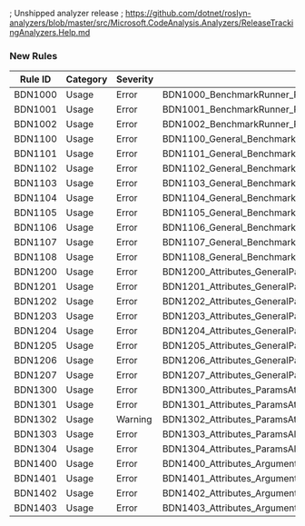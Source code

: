 ﻿; Unshipped analyzer release
; https://github.com/dotnet/roslyn-analyzers/blob/master/src/Microsoft.CodeAnalysis.Analyzers/ReleaseTrackingAnalyzers.Help.md

### New Rules

Rule ID  | Category | Severity | Notes
---------|----------|----------|--------------------
BDN1000  |  Usage   | Error	   | BDN1000_BenchmarkRunner_Run_TypeArgumentClassMissingBenchmarkMethods
BDN1001  |  Usage   | Error	   | BDN1001_BenchmarkRunner_Run_TypeArgumentClassMustBeNonAbstract
BDN1002  |  Usage   | Error	   | BDN1002_BenchmarkRunner_Run_TypeArgumentClassMustBeUnsealed
BDN1100  |  Usage   | Error	   | BDN1100_General_BenchmarkClass_MethodMustBePublic
BDN1101  |  Usage   | Error	   | BDN1101_General_BenchmarkClass_MethodMustBeNonGeneric
BDN1102  |  Usage   | Error	   | BDN1102_General_BenchmarkClass_ClassMustBePublic
BDN1103  |  Usage   | Error	   | BDN1103_General_BenchmarkClass_ClassMustBeNonStatic
BDN1104  |  Usage   | Error	   | BDN1104_General_BenchmarkClass_ClassMustBeNonAbstract
BDN1105  |  Usage   | Error	   | BDN1105_General_BenchmarkClass_ClassMustBeNonGeneric
BDN1106  |  Usage   | Error	   | BDN1106_General_BenchmarkClass_ClassWithGenericTypeArgumentsAttributeMustBeGeneric
BDN1107  |  Usage   | Error	   | BDN1107_General_BenchmarkClass_GenericTypeArgumentsAttributeMustHaveMatchingTypeParameterCount
BDN1108  |  Usage   | Error	   | BDN1108_General_BenchmarkClass_OnlyOneMethodCanBeBaseline
BDN1200  |  Usage   | Error	   | BDN1200_Attributes_GeneralParameterAttributes_MutuallyExclusiveOnField
BDN1201  |  Usage   | Error	   | BDN1201_Attributes_GeneralParameterAttributes_MutuallyExclusiveOnProperty
BDN1202  |  Usage   | Error	   | BDN1202_Attributes_GeneralParameterAttributes_FieldMustBePublic
BDN1203  |  Usage   | Error	   | BDN1203_Attributes_GeneralParameterAttributes_PropertyMustBePublic
BDN1204  |  Usage   | Error	   | BDN1204_Attributes_GeneralParameterAttributes_NotValidOnReadonlyField
BDN1205  |  Usage   | Error	   | BDN1205_Attributes_GeneralParameterAttributes_NotValidOnConstantField
BDN1206  |  Usage   | Error	   | BDN1206_Attributes_GeneralParameterAttributes_PropertyCannotBeInitOnly
BDN1207  |  Usage   | Error	   | BDN1207_Attributes_GeneralParameterAttributes_PropertyMustHavePublicSetter
BDN1300  |  Usage   | Error	   | BDN1300_Attributes_ParamsAttribute_MustHaveValues
BDN1301  |  Usage   | Error	   | BDN1301_Attributes_ParamsAttribute_UnexpectedValueType
BDN1302  |  Usage   | Warning  | BDN1302_Attributes_ParamsAttribute_UnnecessarySingleValuePassedToAttribute
BDN1303  |  Usage   | Error	   | BDN1303_Attributes_ParamsAllValuesAttribute_NotAllowedOnFlagsEnumPropertyOrFieldType
BDN1304  |  Usage   | Error	   | BDN1304_Attributes_ParamsAllValues_PropertyOrFieldTypeMustBeEnumOrBool
BDN1400  |  Usage   | Error	   | BDN1400_Attributes_ArgumentsAttribute_RequiresBenchmarkAttribute
BDN1401  |  Usage   | Error	   | BDN1401_Attributes_ArgumentsAttribute_MethodWithoutAttributeMustHaveNoParameters
BDN1402  |  Usage   | Error	   | BDN1402_Attributes_ArgumentsAttribute_MustHaveMatchingValueCount
BDN1403  |  Usage   | Error	   | BDN1403_Attributes_ArgumentsAttribute_MustHaveMatchingValueType
